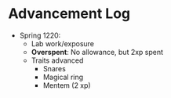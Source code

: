 # Advancement Log
+ Spring 1220: 
    + Lab work/exposure
    + **Overspent**: No allowance, but 2xp spent
    + Traits advanced
        + Snares
        + Magical ring
        + Mentem (2 xp)
